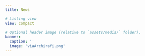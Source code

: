 ```yaml
---
title: News

# Listing view
view: compact

# Optional header image (relative to `assets/media/` folder).
banner:
  caption: ''
  image: 'viaArchirafi.png'
---
```


